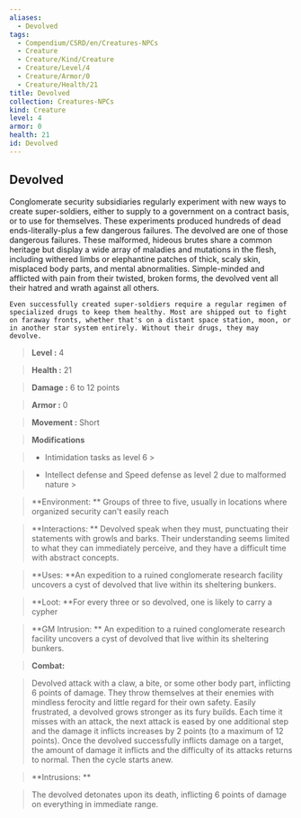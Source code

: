 ```yaml
---
aliases:
  - Devolved
tags:
  - Compendium/CSRD/en/Creatures-NPCs
  - Creature
  - Creature/Kind/Creature
  - Creature/Level/4
  - Creature/Armor/0
  - Creature/Health/21
title: Devolved
collection: Creatures-NPCs
kind: Creature
level: 4
armor: 0
health: 21
id: Devolved
---
```

## Devolved    
Conglomerate security subsidiaries regularly experiment with new ways to create super-soldiers, either to supply to a government on a contract basis, or to use for themselves. These experiments produced hundreds of dead ends-literally-plus a few dangerous failures. The devolved are one of those dangerous failures. These malformed, hideous brutes share a common heritage but display a wide array of maladies and mutations in the flesh, including withered limbs or elephantine patches of thick, scaly skin, misplaced body parts, and mental abnormalities. Simple-minded and afflicted with pain from their twisted, broken forms, the devolved vent all their hatred and wrath against all others.   
	Even successfully created super-soldiers require a regular regimen of specialized drugs to keep them healthy. Most are shipped out to fight on faraway fronts, whether that's on a distant space station, moon, or in another star system entirely. Without their drugs, they may devolve.    
  
    
> **Level :** 4    
> **Health :** 21    
> **Damage :** 6 to 12 points    
> **Armor :** 0    
> **Movement :** Short    
> **Modifications**    
>- Intimidation tasks as level 6 >  
>    
>- Intellect defense and Speed defense as level 2 due to malformed nature >  
>    
> **Environment: ** Groups of three to five, usually in locations where organized security can't easily reach    
> **Interactions: ** Devolved speak when they must, punctuating their statements with growls and barks. Their understanding seems limited to what they can immediately perceive, and they have a difficult time with abstract concepts.    
> **Uses: **An expedition to a ruined conglomerate research facility uncovers a cyst of devolved that live within its sheltering bunkers.    
> **Loot: **For every three or so devolved, one is likely to carry a cypher    
> **GM Intrusion: ** An expedition to a ruined conglomerate research facility uncovers a cyst of devolved that live within its sheltering bunkers.    
  
> **Combat:**   
> Devolved attack with a claw, a bite, or some other body part, inflicting 6 points of damage. They throw themselves at their enemies with mindless ferocity and little regard for their own safety. Easily frustrated, a devolved grows stronger as its fury builds. Each time it misses with an attack, the next attack is eased by one additional step and the damage it inflicts increases by 2 points (to a maximum of 12 points). Once the devolved successfully inflicts damage on a target, the amount of damage it inflicts and the difficulty of its attacks returns to normal. Then the cycle starts anew.    
    
  
> **Intrusions: **   
> The devolved detonates upon its death, inflicting 6 points of damage on everything in immediate range.    

